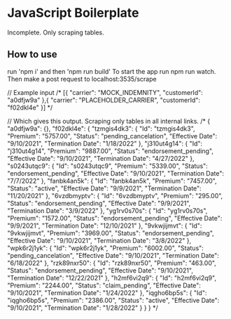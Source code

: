 # JavaScript Boilerplate

Incomplete. Only scraping tables.

## How to use
run 'npm i' and then 'npm run build'
To start the app run npm run watch. Then make a post request to 
localhost:3535/scrape

// Example input
/*
[{
	"carrier": "MOCK_INDEMNITY",
	"customerId": "a0dfjw9a"
},{
  "carrier": "PLACEHOLDER_CARRIER",
	"customerId": "f02dkl4e"
}]
*/

// Which gives this output. Scraping only tables in all internal links.
/*
{
    "a0dfjw9a": {},
    "f02dkl4e": {
        "tzmgis4dk3": {
            "Id": "tzmgis4dk3",
            "Premium": "5757.00",
            "Status": "pending_cancelation",
            "Effective Date": "9/10/2021",
            "Termination Date": "1/18/2022"
        },
        "j310ut4g14": {
            "Id": "j310ut4g14",
            "Premium": "9887.00",
            "Status": "endorsement_pending",
            "Effective Date": "9/10/2021",
            "Termination Date": "4/27/2022"
        },
        "s0243utqc9": {
            "Id": "s0243utqc9",
            "Premium": "5339.00",
            "Status": "endorsement_pending",
            "Effective Date": "9/10/2021",
            "Termination Date": "7/7/2022"
        },
        "fanbk4an5k": {
            "Id": "fanbk4an5k",
            "Premium": "7457.00",
            "Status": "active",
            "Effective Date": "9/9/2021",
            "Termination Date": "11/20/2021"
        },
        "6vzdbmyptv": {
            "Id": "6vzdbmyptv",
            "Premium": "295.00",
            "Status": "endorsement_pending",
            "Effective Date": "9/9/2021",
            "Termination Date": "3/9/2022"
        },
        "yg1rv0s70s": {
            "Id": "yg1rv0s70s",
            "Premium": "1572.00",
            "Status": "endorsement_pending",
            "Effective Date": "9/9/2021",
            "Termination Date": "12/10/2021"
        },
        "9vkwjijmvt": {
            "Id": "9vkwjijmvt",
            "Premium": "3969.00",
            "Status": "endorsement_pending",
            "Effective Date": "9/10/2021",
            "Termination Date": "3/8/2022"
        },
        "wpk6r2j1yk": {
            "Id": "wpk6r2j1yk",
            "Premium": "6002.00",
            "Status": "pending_cancelation",
            "Effective Date": "9/10/2021",
            "Termination Date": "6/18/2022"
        },
        "rzk89nxr50": {
            "Id": "rzk89nxr50",
            "Premium": "463.00",
            "Status": "endorsement_pending",
            "Effective Date": "9/10/2021",
            "Termination Date": "12/22/2021"
        },
        "h2mf6vi2q9": {
            "Id": "h2mf6vi2q9",
            "Premium": "2244.00",
            "Status": "claim_pending",
            "Effective Date": "9/10/2021",
            "Termination Date": "1/24/2022"
        },
        "iqgho6bp5s": {
            "Id": "iqgho6bp5s",
            "Premium": "2386.00",
            "Status": "active",
            "Effective Date": "9/10/2021",
            "Termination Date": "1/28/2022"
        }
    }
}
*/
